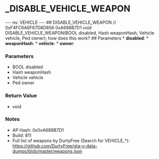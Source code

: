 # _DISABLE_VEHICLE_WEAPON

--- ns: VEHICLE --- ## DISABLE_VEHICLE_WEAPON  // 0xF4FC6A6F67D8D856 0xA688B7D1 void DISABLE_VEHICLE_WEAPON(BOOL disabled, Hash weaponHash, Vehicle vehicle, Ped owner);  how does this work?  ## Parameters * **disabled**: * **weaponHash**: * **vehicle**: * **owner**:

### Parameters
* BOOL disabled
* Hash weaponHash
* Vehicle vehicle
* Ped owner

### Return Value
* void

### Notes
* AP Hash: 0x0xA688B7D1
* Build: 811
* Full list of weapons by DurtyFree (Search for VEHICLE_*): https://github.com/DurtyFree/gta-v-data-dumps/blob/master/weapons.json

